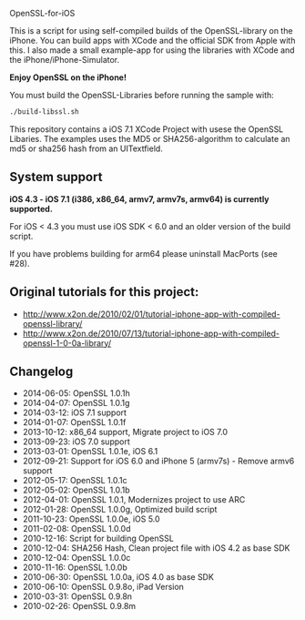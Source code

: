 OpenSSL-for-iOS 

This is a script for using self-compiled builds of the OpenSSL-library on the iPhone. You can build apps with XCode and the official SDK from Apple with this. I also made a small example-app for using the libraries with XCode and the iPhone/iPhone-Simulator.

**Enjoy OpenSSL on the iPhone!**

You must build the OpenSSL-Libraries before running the sample with:
```bash
./build-libssl.sh
```

This repository contains a iOS 7.1 XCode Project with usese the OpenSSL Libaries. The examples uses the MD5 or SHA256-algorithm to calculate an md5 or sha256 hash from an UITextfield.

## System support
**iOS 4.3 - iOS 7.1 (i386, x86_64, armv7, armv7s, armv64) is currently supported.**

For iOS < 4.3 you must use iOS SDK < 6.0 and an older version of the build script.

If you have problems building for arm64 please uninstall MacPorts (see #28).

## Original tutorials for this project:
* <http://www.x2on.de/2010/02/01/tutorial-iphone-app-with-compiled-openssl-library/>
* <http://www.x2on.de/2010/07/13/tutorial-iphone-app-with-compiled-openssl-1-0-0a-library/>

## Changelog
* 2014-06-05: OpenSSL 1.0.1h
* 2014-04-07: OpenSSL 1.0.1g
* 2014-03-12: iOS 7.1 support
* 2014-01-07: OpenSSL 1.0.1f
* 2013-10-12: x86_64 support, Migrate project to iOS 7.0
* 2013-09-23: iOS 7.0 support
* 2013-03-01: OpenSSL 1.0.1e, iOS 6.1
* 2012-09-21: Support for iOS 6.0 and iPhone 5 (armv7s) - Remove armv6 support
* 2012-05-17: OpenSSL 1.0.1c
* 2012-05-02: OpenSSL 1.0.1b
* 2012-04-01: OpenSSL 1.0.1, Modernizes project to use ARC
* 2012-01-28: OpenSSL 1.0.0g, Optimized build script
* 2011-10-23: OpenSSL 1.0.0e, iOS 5.0
* 2011-02-08: OpenSSL 1.0.0d
* 2010-12-16: Script for building OpenSSL
* 2010-12-04: SHA256 Hash, Clean project file with iOS 4.2 as base SDK
* 2010-12-04: OpenSSL 1.0.0c
* 2010-11-16: OpenSSL 1.0.0b
* 2010-06-30: OpenSSL 1.0.0a, iOS 4.0 as base SDK
* 2010-06-10: OpenSSL 0.9.8o, iPad Version
* 2010-03-31: OpenSSL 0.9.8n
* 2010-02-26: OpenSSL 0.9.8m

